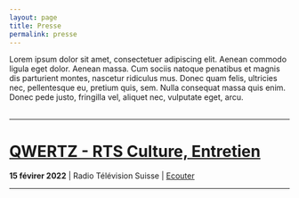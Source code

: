 ```yaml
---
layout: page
title: Presse
permalink: presse
---
```


Lorem ipsum dolor sit amet, consectetuer adipiscing elit. Aenean commodo ligula eget dolor. Aenean massa. Cum sociis natoque penatibus et magnis dis parturient montes, nascetur ridiculus mus. Donec quam felis, ultricies nec, pellentesque eu, pretium quis, sem. Nulla consequat massa quis enim. Donec pede justo, fringilla vel, aliquet nec, vulputate eget, arcu.
<br>
<br>

<hr>

# [QWERTZ - RTS Culture, Entretien](https://www.rts.ch/info/culture/livres/12869020-galel-de-fanny-desarzens-lamitie-a-lepreuve-de-la-montagne.html)
**15 févirer 2022** | Radio Télévision Suisse | [Ecouter](https://www.rts.ch/info/culture/livres/12869020-galel-de-fanny-desarzens-lamitie-a-lepreuve-de-la-montagne.html)

<hr>


